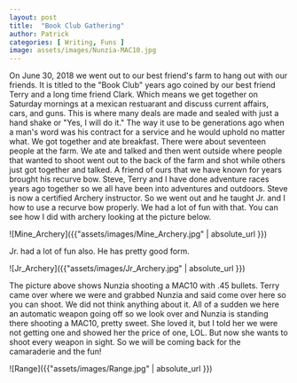 ```yaml
---
layout: post
title:  "Book Club Gathering"
author: Patrick
categories: [ Writing, Funs ]
image: assets/images/Nunzia-MAC10.jpg
---
```


On June 30, 2018 we went out to our best friend's farm to hang out with our friends. It is titled to the "Book Club" years ago coined by our best friend Terry and a long time friend Clark. Which means we get together on Saturday mornings at a mexican restuarant and discuss current affairs, cars, and guns. This is where many deals are made and sealed with just a hand shake or "Yes, I will do it." The way it use to be generations ago when a man's word was his contract for a service and he would uphold no matter what. We got together and ate breakfast. There were about seventeen people at the farm. We ate and talked and then went outside where people that wanted to shoot went out to the back of the farm and shot while others just got together and talked. A friend of ours that we have known for years brought his recurve bow. Steve, Terry and I have done adventure races years ago together so we all have been into adventures and outdoors. Steve is now a certified Archery instructor. So we went out and he taught Jr. and I how to use a recurve bow properly. We had a lot of fun with that. You can see how I did with archery looking at the picture below.  

![Mine_Archery]({{"assets/images/Mine_Archery.jpg" | absolute_url }}) 

Jr. had a lot of fun also. He has pretty good form. 

![Jr_Archery]({{"assets/images/Jr_Archery.jpg" | absolute_url }})



The picture above shows Nunzia shooting a MAC10 with .45 bullets. Terry came over where we were and grabbed Nunzia and said come over here so you can shoot. We did not think anything about it. All of a sudden we here an automatic weapon going off so we look over and Nunzia is standing there shooting a MAC10, pretty sweet. She loved it, but I told her we were not getting one and showed her the price of one, LOL. But now she wants to shoot every weapon in sight. So we will be coming back for the camaraderie and the fun! 

![Range]({{"assets/images/Range.jpg" | absolute_url }}) 
